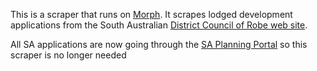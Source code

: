 This is a scraper that runs on [Morph](https://morph.io).  It scrapes lodged development applications from the South Australian [District Council of Robe web site](https://www.robe.sa.gov.au).

All SA applications are now going through the [SA Planning Portal](https://github.com/planningalerts-scrapers/saplanningportal) so this scraper is no longer needed
